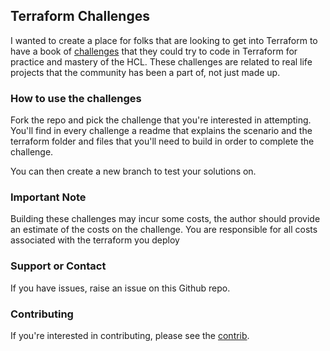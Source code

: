 ## Terraform Challenges

I wanted to create a place for folks that are looking to get into Terraform to have a book of [challenges](challenges/) that 
they could try to code in Terraform for practice and mastery of the HCL.  These challenges are related to 
real life projects that the community has been a part of, not just made up.

### How to use the challenges

Fork the repo and pick the challenge that you're interested in attempting.  You'll find in every challenge 
a readme that explains the scenario and the terraform folder and files that you'll need to build in order 
to complete the challenge.

You can then create a new branch to test your solutions on.

### Important Note

Building these challenges may incur some costs, the author should provide an estimate of the costs on 
the challenge.  You are responsible for all costs associated with the terraform you deploy

### Support or Contact

If you have issues, raise an issue on this Github repo.  

### Contributing

If you're interested in contributing, please see the [contrib](CONTRIB.md).
